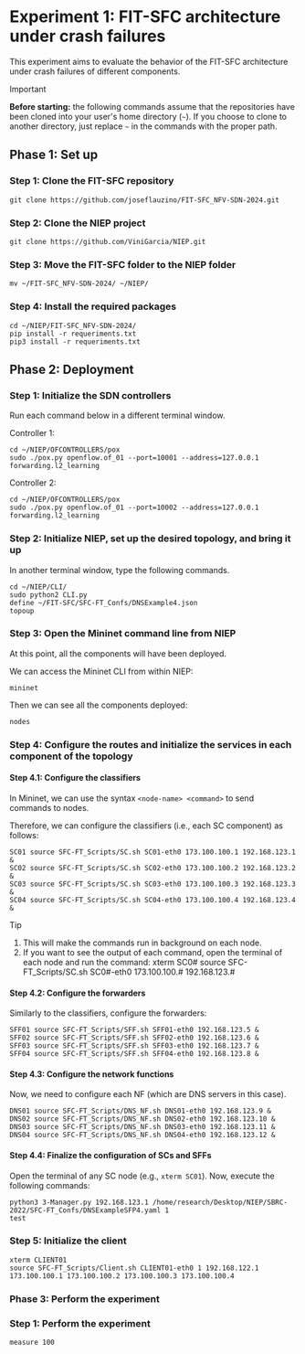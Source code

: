 

# Experiment 1: FIT-SFC architecture under crash failures

This experiment aims to evaluate the behavior of the FIT-SFC architecture under crash failures of different components.

> [!IMPORTANT] 
> **Before starting:** the following commands assume that the repositories have been cloned into your user's home directory (`~`). If you choose to clone to another directory, just replace `~` in the commands with the proper path.

## Phase 1: Set up

### Step 1: Clone the FIT-SFC repository
    git clone https://github.com/joseflauzino/FIT-SFC_NFV-SDN-2024.git

### Step 2: Clone the NIEP project
    git clone https://github.com/ViniGarcia/NIEP.git

### Step 3: Move the FIT-SFC folder to the NIEP folder
    mv ~/FIT-SFC_NFV-SDN-2024/ ~/NIEP/

### Step 4: Install the required packages 
	cd ~/NIEP/FIT-SFC_NFV-SDN-2024/
	pip install -r requeriments.txt
	pip3 install -r requeriments.txt
 
## Phase 2: Deployment

### Step 1: Initialize the SDN controllers
Run each command below in a different terminal window.

Controller 1:

	cd ~/NIEP/OFCONTROLLERS/pox
	sudo ./pox.py openflow.of_01 --port=10001 --address=127.0.0.1 forwarding.l2_learning
	
Controller 2:

 	cd ~/NIEP/OFCONTROLLERS/pox
	sudo ./pox.py openflow.of_01 --port=10002 --address=127.0.0.1 forwarding.l2_learning

### Step 2: Initialize NIEP, set up the desired topology, and bring it up

In another terminal window, type the following commands.

    cd ~/NIEP/CLI/
    sudo python2 CLI.py
    define ~/FIT-SFC/SFC-FT_Confs/DNSExample4.json
    topoup

### Step 3: Open the Mininet command line from NIEP

At this point, all the components will have been deployed.

We can access the Mininet CLI from within NIEP:

	mininet
 
Then we can see all the components deployed:

	nodes

### Step 4: Configure the routes and initialize the services in each component of the topology

#### Step 4.1: Configure the classifiers

In Mininet, we can use the syntax `<node-name> <command>`  to send commands to nodes.

Therefore, we can configure the classifiers (i.e., each SC component) as follows:

	SC01 source SFC-FT_Scripts/SC.sh SC01-eth0 173.100.100.1 192.168.123.1 &
	SC02 source SFC-FT_Scripts/SC.sh SC02-eth0 173.100.100.2 192.168.123.2 &
	SC03 source SFC-FT_Scripts/SC.sh SC03-eth0 173.100.100.3 192.168.123.3 &
	SC04 source SFC-FT_Scripts/SC.sh SC04-eth0 173.100.100.4 192.168.123.4 &
	
> [!TIP] 
> 1. This will make the commands run in background on each node.
> 2. If you want to see the output of each command, open the terminal of each node and run the command:
    xterm SC0#
    source SFC-FT_Scripts/SC.sh SC0#-eth0 173.100.100.# 192.168.123.#

#### Step 4.2: Configure the forwarders

Similarly to the classifiers, configure the forwarders:

	SFF01 source SFC-FT_Scripts/SFF.sh SFF01-eth0 192.168.123.5 &
	SFF02 source SFC-FT_Scripts/SFF.sh SFF02-eth0 192.168.123.6 &
	SFF03 source SFC-FT_Scripts/SFF.sh SFF03-eth0 192.168.123.7 &
	SFF04 source SFC-FT_Scripts/SFF.sh SFF04-eth0 192.168.123.8 &

#### Step 4.3: Configure the network functions

Now, we need to configure each NF (which are DNS servers in this case).

	DNS01 source SFC-FT_Scripts/DNS_NF.sh DNS01-eth0 192.168.123.9 &
	DNS02 source SFC-FT_Scripts/DNS_NF.sh DNS02-eth0 192.168.123.10 &
	DNS03 source SFC-FT_Scripts/DNS_NF.sh DNS03-eth0 192.168.123.11 &
	DNS04 source SFC-FT_Scripts/DNS_NF.sh DNS04-eth0 192.168.123.12 &

#### Step 4.4: Finalize the configuration of SCs and SFFs

Open the terminal of any SC node (e.g., `xterm SC01`). Now, execute the following commands:

    python3 3-Manager.py 192.168.123.1 /home/research/Desktop/NIEP/SBRC-2022/SFC-FT_Confs/DNSExampleSFP4.yaml 1
    test

### Step 5: Initialize the client

    xterm CLIENT01
    source SFC-FT_Scripts/Client.sh CLIENT01-eth0 1 192.168.122.1 173.100.100.1 173.100.100.2 173.100.100.3 173.100.100.4

### Phase 3: Perform the experiment

### Step 1: Perform the experiment

	measure 100
